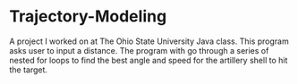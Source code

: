 # Trajectory-Modeling
A project I worked on at The Ohio State University Java class.
This program asks user to input a distance. The program with go through a series of nested for loops to find the best angle and speed for the artillery shell to hit the target.
